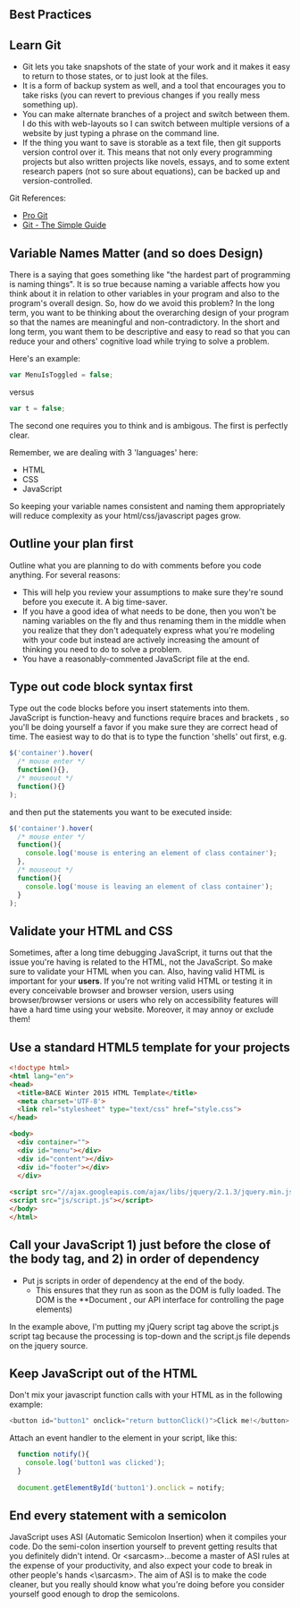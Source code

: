 ## Best Practices

## Learn Git

+ Git lets you take snapshots of the state of your work and it makes it easy to return to those states, or to just look at the files.  
+ It is a form of backup system as well, and a tool that encourages you to take risks (you can revert to previous changes if you really mess something up).  
+ You can make alternate branches of a project and switch between them. I do this with web-layouts so I can switch between multiple versions of a website by just typing a phrase on the command line.
+ If the thing you want to save is storable as a text file, then git supports version control over it.  This means that not only every programming projects but also written projects like novels, essays, and to some extent research papers (not so sure about equations), can be backed up and version-controlled. 

Git References: 
+ [Pro Git](http://git-scm.com/book/en/v2)
+ [Git - The Simple Guide](http://rogerdudler.github.io/git-guide/)

## Variable Names Matter (and so does Design)

There is a saying that goes something like "the hardest part of programming is naming things". It is so true because naming a variable affects how you think about it in relation to other variables in your program and also to the program's overall design.  So, how do we avoid this problem?  In the long term, you want to be thinking about the overarching design of your program so that the names are meaningful and non-contradictory.  In the short and long term, you want them to be descriptive and easy to read so that you can reduce your and others' cognitive load while trying to solve a problem. 

Here's an example:

```js
var MenuIsToggled = false;
```
versus 
```js
var t = false;
```

The second one requires you to think and is ambigous. The first is perfectly clear.

Remember, we are dealing with 3 'languages' here:

+ HTML
+ CSS
+ JavaScript

So keeping your variable names consistent and naming them appropriately will reduce complexity as your html/css/javascript pages grow.

## Outline your plan first

Outline what you are planning to do with comments before you code anything.  For several reasons: 
+ This will help you review your assumptions to make sure they're sound before you execute it.  A big time-saver.
+ If you have a good idea of what needs to be done, then you won't be naming variables on the fly and thus renaming them in the middle when you realize that they don't adequately express what you're modeling with your code but instead are actively increasing the amount of thinking you need to do to solve a problem.
+ You have a reasonably-commented JavaScript file at the end.


## Type out code block syntax first

Type out the code blocks before you insert statements into them. JavaScript is function-heavy and functions require braces and brackets , so you'll be doing yourself a favor if you make sure they are correct head of time.  The easiest way to do that is to type the function 'shells' out first, e.g.

```javascript
$('container').hover( 
  /* mouse enter */
  function(){},
  /* mouseout */
  function(){}
);

```

and then put the statements you want to be executed inside:

```javascript
$('container').hover( 
  /* mouse enter */
  function(){
    console.log('mouse is entering an element of class container');
  },
  /* mouseout */
  function(){
    console.log('mouse is leaving an element of class container');
  }
);

```
## Validate your HTML and CSS 

Sometimes, after a long time debugging JavaScript, it turns out that the issue you're having is related to the HTML, not the JavaScript.  So make sure to validate your HTML when you can.  Also, having valid HTML is important for your **users**. If you're not writing valid HTML or testing it in every conceivable browser and browser version, users using browser/browser versions or users who rely on accessibility features will have a hard time using your website.  Moreover, it may annoy or exclude them!

## Use a standard HTML5 template for your projects


```html
<!doctype html>
<html lang="en">
<head>
  <title>BACE Winter 2015 HTML Template</title>
  <meta charset='UTF-8'>
  <link rel="stylesheet" type="text/css" href="style.css">
</head>

<body>
  <div container="">
  <div id="menu"></div>
  <div id="content"></div>
  <div id="footer"></div>
  </div>
  
<script src="//ajax.googleapis.com/ajax/libs/jquery/2.1.3/jquery.min.js"></script>
<script src="js/script.js"></script>
</body>
</html>

```

## Call your JavaScript 1) just before the close of the body tag, and 2) in order of dependency

+ Put js scripts in order of dependency at the end of the body. 
  + This ensures that they run as soon as the DOM is fully loaded. The DOM is the **Document , our API interface for controlling the page elements) 

In the example above, I'm putting my jQuery script tag above the script.js script tag because the processing is top-down and the script.js file depends on the jquery source.

## Keep JavaScript out of the HTML

Don't mix your javascript function calls with your HTML as in the following example:
```javascript
<button id="button1" onclick="return buttonClick()">Click me!</button>
```
Attach an event handler to the element in your script, like this:

```javascript
  function notify(){
    console.log('button1 was clicked');
  }
  
  document.getElementById('button1').onclick = notify;
```

## End every statement with a semicolon

JavaScript uses ASI (Automatic Semicolon Insertion) when it compiles your code.  Do the semi-colon insertion yourself to prevent getting results that you definitely didn't intend. Or \<sarcasm\>...become a master of ASI rules at the expense of your productivity, and also expect your code to break in other people's hands \<\\sarcasm\>.  The aim of ASI is to make the code cleaner, but you really should know what you're doing before you consider yourself good enough to drop the semicolons.
